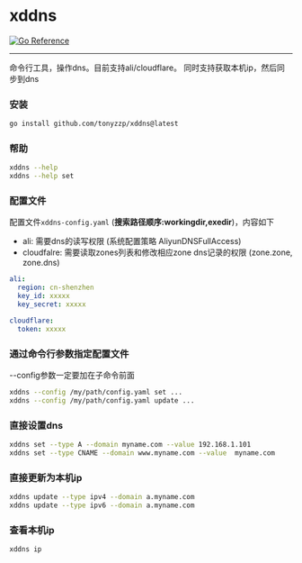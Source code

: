 # xddns

[![Go Reference](https://pkg.go.dev/badge/github.com/tonyzzp/xddns.svg)](https://pkg.go.dev/github.com/tonyzzp/xddns)

--------------

命令行工具，操作dns。目前支持ali/cloudflare。
同时支持获取本机ip，然后同步到dns

### 安装
```bash
go install github.com/tonyzzp/xddns@latest
```

### 帮助

```bash
xddns --help
xddns --help set
```

### 配置文件

配置文件`xddns-config.yaml` (**搜索路径顺序:workingdir,exedir**)，内容如下

- ali: 需要dns的读写权限 (系统配置策略 AliyunDNSFullAccess)
- cloudfalre: 需要读取zones列表和修改相应zone dns记录的权限 (zone.zone,  zone.dns)

```yaml
ali:
  region: cn-shenzhen
  key_id: xxxxx
  key_secret: xxxxx

cloudflare:
  token: xxxxx
```

### 通过命令行参数指定配置文件

--config参数一定要加在子命令前面

```bash
xddns --config /my/path/config.yaml set ...
xddns --config /my/path/config.yaml update ...
```


### 直接设置dns

```bash
xddns set --type A --domain myname.com --value 192.168.1.101
xddns set --type CNAME --domain www.myname.com --value  myname.com
```


### 直接更新为本机ip
```bash
xddns update --type ipv4 --domain a.myname.com
xddns update --type ipv6 --domain a.myname.com
```

### 查看本机ip
```bash
xddns ip
```